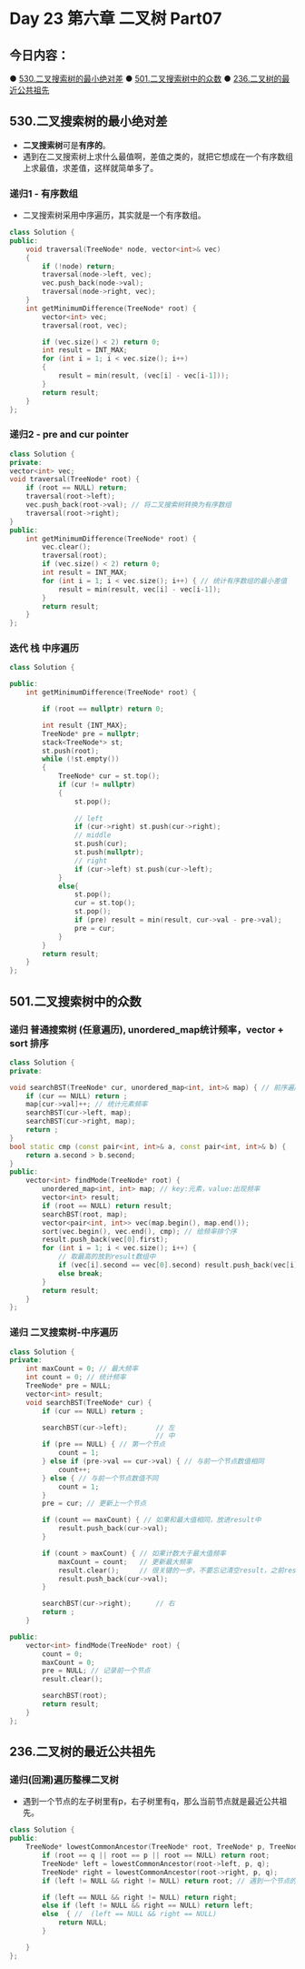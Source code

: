 # Day 23 第六章 二叉树 Part07

## 今日内容：

● [530.二叉搜索树的最小绝对差](https://programmercarl.com/0530.%E4%BA%8C%E5%8F%89%E6%90%9C%E7%B4%A2%E6%A0%91%E7%9A%84%E6%9C%80%E5%B0%8F%E7%BB%9D%E5%AF%B9%E5%B7%AE.html#%E7%AE%97%E6%B3%95%E5%85%AC%E5%BC%80%E8%AF%BE)
● [501.二叉搜索树中的众数](https://programmercarl.com/0501.%E4%BA%8C%E5%8F%89%E6%90%9C%E7%B4%A2%E6%A0%91%E4%B8%AD%E7%9A%84%E4%BC%97%E6%95%B0.html#%E7%AE%97%E6%B3%95%E5%85%AC%E5%BC%80%E8%AF%BE)
● [236.二叉树的最近公共祖先](https://programmercarl.com/0236.%E4%BA%8C%E5%8F%89%E6%A0%91%E7%9A%84%E6%9C%80%E8%BF%91%E5%85%AC%E5%85%B1%E7%A5%96%E5%85%88.html)

## 530.二叉搜索树的最小绝对差
- **二叉搜索树**可是**有序的**。
- 遇到在二叉搜索树上求什么最值啊，差值之类的，就把它想成在一个有序数组上求最值，求差值，这样就简单多了。

### 递归1 - 有序数组
- 二叉搜索树采用中序遍历，其实就是一个有序数组。
```cpp
class Solution {
public:
    void traversal(TreeNode* node, vector<int>& vec)
    {
        if (!node) return;
        traversal(node->left, vec);
        vec.push_back(node->val);
        traversal(node->right, vec);
    }
    int getMinimumDifference(TreeNode* root) {
        vector<int> vec;
        traversal(root, vec);

        if (vec.size() < 2) return 0;
        int result = INT_MAX;
        for (int i = 1; i < vec.size(); i++)
        {
            result = min(result, (vec[i] - vec[i-1]));
        }
        return result;
    }
};
```
### 递归2 - pre and cur pointer
```cpp
class Solution {
private:
vector<int> vec;
void traversal(TreeNode* root) {
    if (root == NULL) return;
    traversal(root->left);
    vec.push_back(root->val); // 将二叉搜索树转换为有序数组
    traversal(root->right);
}
public:
    int getMinimumDifference(TreeNode* root) {
        vec.clear();
        traversal(root);
        if (vec.size() < 2) return 0;
        int result = INT_MAX;
        for (int i = 1; i < vec.size(); i++) { // 统计有序数组的最小差值
            result = min(result, vec[i] - vec[i-1]);
        }
        return result;
    }
};

```
### 迭代 栈 中序遍历
```cpp
class Solution {

public:
    int getMinimumDifference(TreeNode* root) {

        if (root == nullptr) return 0;

        int result {INT_MAX};
        TreeNode* pre = nullptr;
        stack<TreeNode*> st;
        st.push(root);
        while (!st.empty())
        {
            TreeNode* cur = st.top();
            if (cur != nullptr)
            {
                st.pop();
                
                // left
                if (cur->right) st.push(cur->right);
                // middle
                st.push(cur);
                st.push(nullptr);
                // right
                if (cur->left) st.push(cur->left);
            }
            else{
                st.pop();
                cur = st.top();
                st.pop();
                if (pre) result = min(result, cur->val - pre->val);
                pre = cur;
            }
        }
        return result;
    }
};
```


## 501.二叉搜索树中的众数
### 递归 普通搜索树 (任意遍历), unordered_map统计频率，vector + sort 排序
```cpp
class Solution {
private:

void searchBST(TreeNode* cur, unordered_map<int, int>& map) { // 前序遍历
    if (cur == NULL) return ;
    map[cur->val]++; // 统计元素频率
    searchBST(cur->left, map);
    searchBST(cur->right, map);
    return ;
}
bool static cmp (const pair<int, int>& a, const pair<int, int>& b) {
    return a.second > b.second;
}
public:
    vector<int> findMode(TreeNode* root) {
        unordered_map<int, int> map; // key:元素，value:出现频率
        vector<int> result;
        if (root == NULL) return result;
        searchBST(root, map);
        vector<pair<int, int>> vec(map.begin(), map.end());
        sort(vec.begin(), vec.end(), cmp); // 给频率排个序
        result.push_back(vec[0].first);
        for (int i = 1; i < vec.size(); i++) {
            // 取最高的放到result数组中
            if (vec[i].second == vec[0].second) result.push_back(vec[i].first);
            else break;
        }
        return result;
    }
};
```
### 递归 二叉搜索树-中序遍历
```cpp
class Solution {
private:
    int maxCount = 0; // 最大频率
    int count = 0; // 统计频率
    TreeNode* pre = NULL;
    vector<int> result;
    void searchBST(TreeNode* cur) {
        if (cur == NULL) return ;

        searchBST(cur->left);       // 左
                                    // 中
        if (pre == NULL) { // 第一个节点
            count = 1;
        } else if (pre->val == cur->val) { // 与前一个节点数值相同
            count++;
        } else { // 与前一个节点数值不同
            count = 1;
        }
        pre = cur; // 更新上一个节点

        if (count == maxCount) { // 如果和最大值相同，放进result中
            result.push_back(cur->val);
        }

        if (count > maxCount) { // 如果计数大于最大值频率
            maxCount = count;   // 更新最大频率
            result.clear();     // 很关键的一步，不要忘记清空result，之前result里的元素都失效了
            result.push_back(cur->val);
        }

        searchBST(cur->right);      // 右
        return ;
    }

public:
    vector<int> findMode(TreeNode* root) {
        count = 0;
        maxCount = 0;
        pre = NULL; // 记录前一个节点
        result.clear();

        searchBST(root);
        return result;
    }
};
```

## 236.二叉树的最近公共祖先
### 递归(回溯)遍历整棵二叉树
- 遇到一个节点的左子树里有p，右子树里有q，那么当前节点就是最近公共祖先。
```cpp
class Solution {
public:
    TreeNode* lowestCommonAncestor(TreeNode* root, TreeNode* p, TreeNode* q) {
        if (root == q || root == p || root == NULL) return root;
        TreeNode* left = lowestCommonAncestor(root->left, p, q);
        TreeNode* right = lowestCommonAncestor(root->right, p, q);
        if (left != NULL && right != NULL) return root; // 遇到一个节点的左子树里有p，右子树里有q，那么当前节点就是最近公共祖先。

        if (left == NULL && right != NULL) return right;
        else if (left != NULL && right == NULL) return left;
        else  { //  (left == NULL && right == NULL)
            return NULL;
        }

    }
};
```
